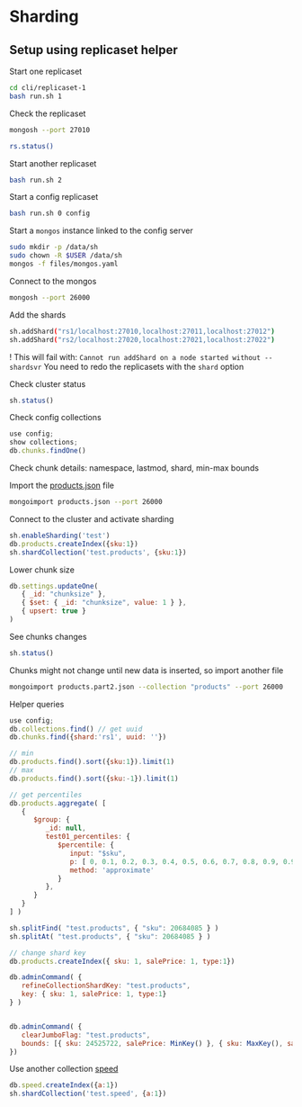 # Sharding

## Setup using replicaset helper

Start one replicaset

```bash
cd cli/replicaset-1
bash run.sh 1
```

Check the replicaset
```bash
mongosh --port 27010

rs.status()
```

Start another replicaset
```bash
bash run.sh 2
```

Start a config replicaset
```bash
bash run.sh 0 config
```

Start a `mongos` instance linked to the config server
```bash
sudo mkdir -p /data/sh
sudo chown -R $USER /data/sh
mongos -f files/mongos.yaml
```

Connect to the mongos
```bash
mongosh --port 26000
```

Add the shards

```bash
sh.addShard("rs1/localhost:27010,localhost:27011,localhost:27012")
sh.addShard("rs2/localhost:27020,localhost:27021,localhost:27022")
```

! This will fail with: `Cannot run addShard on a node started without --shardsvr`
You need to redo the replicasets with the `shard` option

Check cluster status
```js
sh.status()
```

Check config collections
```js
use config;
show collections;
db.chunks.findOne()
```
Check chunk details: namespace, lastmod, shard, min-max bounds

Import the [products.json](https://github.com/ovimihai/mongodb-intermediate-course/raw/data/data/products.zip) file
```bash
mongoimport products.json --port 26000
```

Connect to the cluster and activate sharding
```js
sh.enableSharding('test')
db.products.createIndex({sku:1})
sh.shardCollection('test.products', {sku:1})
```

Lower chunk size
```js
db.settings.updateOne(
   { _id: "chunksize" },
   { $set: { _id: "chunksize", value: 1 } },
   { upsert: true }
)
```
See chunks changes
```js
sh.status()
```
Chunks might not change until new data is inserted, so import another file
```bash
mongoimport products.part2.json --collection "products" --port 26000
```

Helper queries
```js
use config;
db.collections.find() // get uuid
db.chunks.find({shard:'rs1', uuid: ''})

// min
db.products.find().sort({sku:1}).limit(1)
// max
db.products.find().sort({sku:-1}).limit(1)

// get percentiles
db.products.aggregate( [
   {
      $group: {
         _id: null,
         test01_percentiles: {
            $percentile: {
               input: "$sku",
               p: [ 0, 0.1, 0.2, 0.3, 0.4, 0.5, 0.6, 0.7, 0.8, 0.9, 0.95, 0.97, 0.98, 0.99, 1 ],
               method: 'approximate'
            }
         },
      }
   }
] )

sh.splitFind( "test.products", { "sku": 20684085 } )
sh.splitAt( "test.products", { "sku": 20684085 } )

// change shard key
db.products.createIndex({ sku: 1, salePrice: 1, type:1})

db.adminCommand( {
   refineCollectionShardKey: "test.products",
   key: { sku: 1, salePrice: 1, type:1}
} )


db.adminCommand( {
   clearJumboFlag: "test.products",
   bounds: [{ sku: 24525722, salePrice: MinKey() }, { sku: MaxKey(), salePrice: MaxKey() }]
})

```


Use another collection [speed](https://storage.googleapis.com/ansp-mongo-workshop/mongo/speed.zip)
```js
db.speed.createIndex({a:1})
sh.shardCollection('test.speed', {a:1})
```
